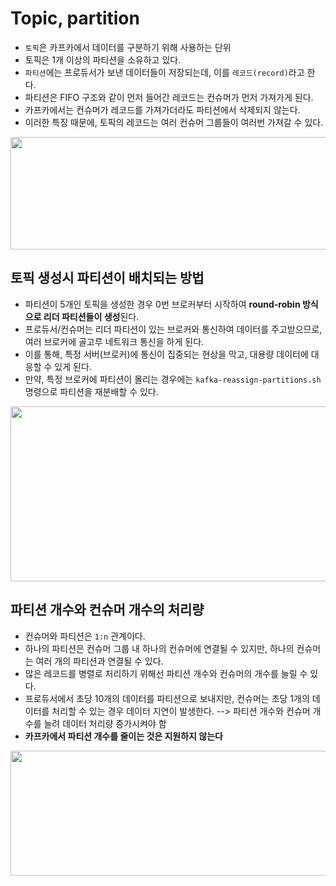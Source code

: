 # Topic, partition
* `토픽`은 카프카에서 데이터를 구분하기 위해 사용하는 단위
* 토픽은 1개 이상의 파티션을 소유하고 있다.
* `파티션`에는 프로듀서가 보낸 데이터들이 저장되는데, 이를 `레코드(record)`라고 한다.
* 파티션은 FIFO 구조와 같이 먼저 들어간 레코드는 컨슈머가 먼저 가져가게 된다.
* 카프카에서는 컨슈머가 레코드를 가져가더라도 파티션에서 삭제되지 않는다.
* 이러한 특징 때문에, 토픽의 레코드는 여러 컨슈머 그룹들이 여러번 가져갈 수 있다.

<img src="https://github.com/twoosky/TIL/assets/50009240/87c55752-2337-428e-b2e4-25f66899e004" width="550" height="180">

## 토픽 생성시 파티션이 배치되는 방법
* 파티션이 5개인 토픽을 생성한 경우 0번 브로커부터 시작하여 **round-robin 방식으로 리더 파티션들이 생성**된다.
* 프로듀서/컨슈머는 리더 파티션이 있는 브로커와 통신하여 데이터를 주고받으므로, 여러 브로커에 골고루 네트워크 통신을 하게 된다.
* 이를 통해, 특정 서버(브로커)에 통신이 집중되는 현상을 막고, 대용량 데이터에 대응할 수 있게 된다.
* 만약, 특정 브로커에 파티션이 몰리는 경우에는 `kafka-reassign-partitions.sh` 명령으로 파티션을 재분배할 수 있다.

<img src="https://github.com/twoosky/TIL/assets/50009240/0d3a4b49-82ce-403d-942e-4cffe356aada" width="530" height="280">

## 파티션 개수와 컨슈머 개수의 처리량
* 컨슈머와 파티션은 `1:n` 관계이다.
* 하나의 파티션은 컨슈머 그룹 내 하나의 컨슈머에 연결될 수 있지만, 하나의 컨슈머는 여러 개의 파티션과 연결될 수 있다.
* 많은 레코드를 병렬로 처리하기 위해선 파티션 개수와 컨슈머의 개수를 늘릴 수 있다.
* 프로듀서에서 초당 10개의 데이터를 파티션으로 보내지만, 컨슈머는 초당 1개의 데이터를 처리할 수 있는 경우 데이터 지연이 발생한다.
  --> 파티션 개수와 컨슈머 개수를 늘려 데이터 처리량 증가시켜야 함
* **카프카에서 파티션 개수를 줄이는 것은 지원하지 않는다**
<img src="https://github.com/twoosky/TIL/assets/50009240/582bc4c5-c8f4-489d-b3e0-e62ec32208cb" width="550" height="200">
